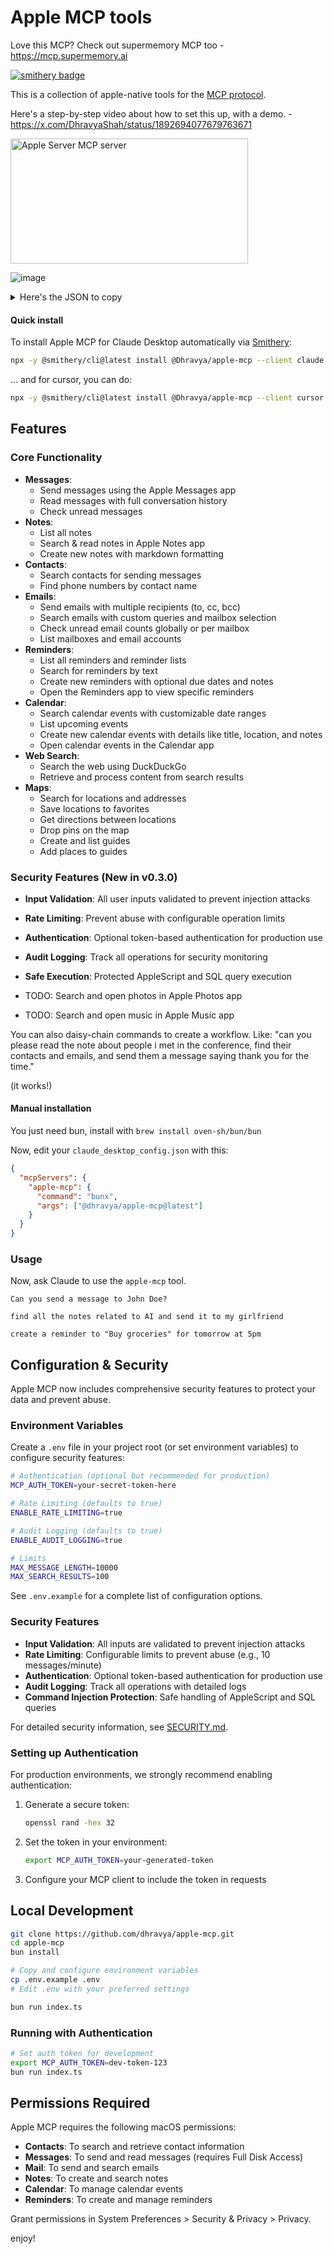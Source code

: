 # Apple MCP tools

Love this MCP? Check out supermemory MCP too - https://mcp.supermemory.ai


[![smithery badge](https://smithery.ai/badge/@Dhravya/apple-mcp)](https://smithery.ai/server/@Dhravya/apple-mcp)

This is a collection of apple-native tools for the [MCP protocol](https://modelcontextprotocol.com/docs/mcp-protocol).

Here's a step-by-step video about how to set this up, with a demo. - https://x.com/DhravyaShah/status/1892694077679763671

<a href="https://glama.ai/mcp/servers/gq2qg6kxtu">
  <img width="380" height="200" src="https://glama.ai/mcp/servers/gq2qg6kxtu/badge" alt="Apple Server MCP server" />
</a>

![image](https://github.com/user-attachments/assets/56a5ccfa-cb1a-4226-80c5-6cc794cefc34)


<details>
<summary>Here's the JSON to copy</summary>

```
{
  "mcpServers": {
    "apple-mcp": {
      "command": "bunx",
      "args": ["--no-cache", "apple-mcp@latest"]
    }
}

```

</details>

#### Quick install

To install Apple MCP for Claude Desktop automatically via [Smithery](https://smithery.ai/server/@Dhravya/apple-mcp):

```bash
npx -y @smithery/cli@latest install @Dhravya/apple-mcp --client claude
```

... and for cursor, you can do:

```bash
npx -y @smithery/cli@latest install @Dhravya/apple-mcp --client cursor
```


## Features

### Core Functionality
- **Messages**:
  - Send messages using the Apple Messages app
  - Read messages with full conversation history
  - Check unread messages
- **Notes**:
  - List all notes
  - Search & read notes in Apple Notes app
  - Create new notes with markdown formatting
- **Contacts**:
  - Search contacts for sending messages
  - Find phone numbers by contact name
- **Emails**:
  - Send emails with multiple recipients (to, cc, bcc)
  - Search emails with custom queries and mailbox selection
  - Check unread email counts globally or per mailbox
  - List mailboxes and email accounts
- **Reminders**:
  - List all reminders and reminder lists
  - Search for reminders by text
  - Create new reminders with optional due dates and notes
  - Open the Reminders app to view specific reminders
- **Calendar**:
  - Search calendar events with customizable date ranges
  - List upcoming events
  - Create new calendar events with details like title, location, and notes
  - Open calendar events in the Calendar app
- **Web Search**:
  - Search the web using DuckDuckGo
  - Retrieve and process content from search results
- **Maps**:
  - Search for locations and addresses
  - Save locations to favorites
  - Get directions between locations
  - Drop pins on the map
  - Create and list guides
  - Add places to guides

### Security Features (New in v0.3.0)
- **Input Validation**: All user inputs validated to prevent injection attacks
- **Rate Limiting**: Prevent abuse with configurable operation limits
- **Authentication**: Optional token-based authentication for production use
- **Audit Logging**: Track all operations for security monitoring
- **Safe Execution**: Protected AppleScript and SQL query execution

- TODO: Search and open photos in Apple Photos app
- TODO: Search and open music in Apple Music app


You can also daisy-chain commands to create a workflow. Like:
"can you please read the note about people i met in the conference, find their contacts and emails, and send them a message saying thank you for the time."

(it works!)


#### Manual installation

You just need bun, install with `brew install oven-sh/bun/bun`

Now, edit your `claude_desktop_config.json` with this:

```claude_desktop_config.json
{
  "mcpServers": {
    "apple-mcp": {
      "command": "bunx",
      "args": ["@dhravya/apple-mcp@latest"]
    }
  }
}
```

### Usage

Now, ask Claude to use the `apple-mcp` tool.

```
Can you send a message to John Doe?
```

```
find all the notes related to AI and send it to my girlfriend
```

```
create a reminder to "Buy groceries" for tomorrow at 5pm
```

## Configuration & Security

Apple MCP now includes comprehensive security features to protect your data and prevent abuse. 

### Environment Variables

Create a `.env` file in your project root (or set environment variables) to configure security features:

```bash
# Authentication (optional but recommended for production)
MCP_AUTH_TOKEN=your-secret-token-here

# Rate Limiting (defaults to true)
ENABLE_RATE_LIMITING=true

# Audit Logging (defaults to true)
ENABLE_AUDIT_LOGGING=true

# Limits
MAX_MESSAGE_LENGTH=10000
MAX_SEARCH_RESULTS=100
```

See `.env.example` for a complete list of configuration options.

### Security Features

- **Input Validation**: All inputs are validated to prevent injection attacks
- **Rate Limiting**: Configurable limits to prevent abuse (e.g., 10 messages/minute)
- **Authentication**: Optional token-based authentication for production use
- **Audit Logging**: Track all operations with detailed logs
- **Command Injection Protection**: Safe handling of AppleScript and SQL queries

For detailed security information, see [SECURITY.md](./SECURITY.md).

### Setting up Authentication

For production environments, we strongly recommend enabling authentication:

1. Generate a secure token:
   ```bash
   openssl rand -hex 32
   ```

2. Set the token in your environment:
   ```bash
   export MCP_AUTH_TOKEN=your-generated-token
   ```

3. Configure your MCP client to include the token in requests

## Local Development

```bash
git clone https://github.com/dhravya/apple-mcp.git
cd apple-mcp
bun install

# Copy and configure environment variables
cp .env.example .env
# Edit .env with your preferred settings

bun run index.ts
```

### Running with Authentication

```bash
# Set auth token for development
export MCP_AUTH_TOKEN=dev-token-123
bun run index.ts
```

## Permissions Required

Apple MCP requires the following macOS permissions:
- **Contacts**: To search and retrieve contact information
- **Messages**: To send and read messages (requires Full Disk Access)
- **Mail**: To send and search emails
- **Notes**: To create and search notes
- **Calendar**: To manage calendar events
- **Reminders**: To create and manage reminders

Grant permissions in System Preferences > Security & Privacy > Privacy.

enjoy!

